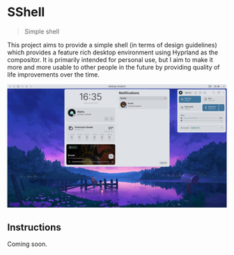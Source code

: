 # SShell

> Simple shell

This project aims to provide a simple shell (in terms of design guidelines) which provides a feature rich
desktop environment using Hyprland as the compositor. It is primarily intended for personal use, but I aim
to make it more and more usable to other people in the future by providing quality of life improvements over the time.

![demonstration](./assets/demonstration.png)

## Instructions

Coming soon.
